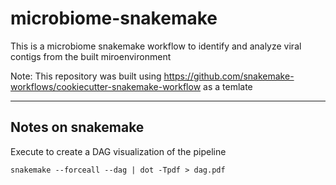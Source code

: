 # microbiome-snakemake
This is a microbiome snakemake workflow to identify and analyze viral contigs from the built miroenvironment

Note: This repository was built using https://github.com/snakemake-workflows/cookiecutter-snakemake-workflow as a temlate

-------------

## Notes on snakemake 

Execute to create a DAG visualization of the pipeline

```
snakemake --forceall --dag | dot -Tpdf > dag.pdf
```
